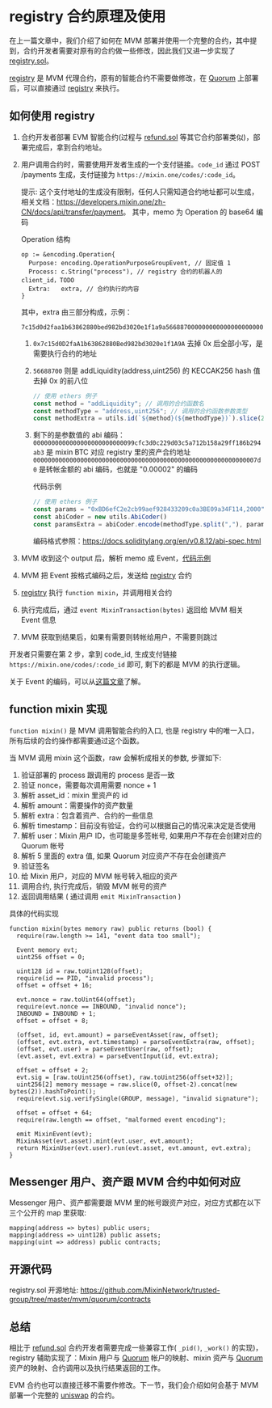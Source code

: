 # registry 合约原理及使用

在上一篇文章中，我们介绍了如何在 MVM 部署并使用一个完整的合约，其中提到，合约开发者需要对原有的合约做一些修改，因此我们又进一步实现了 [registry.sol](#开源代码)。

[registry](#开源代码) 是 MVM 代理合约，原有的智能合约不需要做修改，在 [Quorum](/testnet/join) 上部署后，可以直接通过 [registry](#开源代码) 来执行。

## 如何使用 registry

1. 合约开发者部署 EVM 智能合约(过程与 [refund.sol](./refund.html##refund-sol-源码) 等其它合约部署类似)，部署完成后，拿到合约地址。

2. 用户调用合约时，需要使用开发者生成的一个支付链接。`code_id` 通过 POST /payments 生成，支付链接为 `https://mixin.one/codes/:code_id`。

    提示: 这个支付地址的生成没有限制，任何人只需知道合约地址都可以生成，相关文档：<https://developers.mixin.one/zh-CN/docs/api/transfer/payment>。
    其中，memo 为 Operation 的 base64 编码

    Operation 结构
    ```golang
    op := &encoding.Operation{
      Purpose: encoding.OperationPurposeGroupEvent, // 固定值 1
      Process: c.String("process"), // registry 合约的机器人的 client_id，TODO
      Extra:   extra, // 合约执行的内容
    }
    ```

    其中，extra 由三部分构成，示例：

    ```text
    7c15d0d2faa1b63862880bed982bd3020e1f1a9a56688700000000000000000000000000bd6efc2e2cb99aef928433209c0a3be09a34f11400000000000000000000000000000000000000000000000000000000000007d0
    ```

    1. `0x7c15d0D2faA1b63862880Bed982bd3020e1f1A9A` 去掉 0x 后全部小写，是需要执行合约的地址
    2. `56688700` 则是 addLiquidity(address,uint256) 的 KECCAK256 hash 值去掉 0x 的前八位

        ```javascript
        // 使用 ethers 例子
        const method = "addLiquidity"; // 调用的合约函数名
        const methodType = "address,uint256"; // 调用的合约函数参数类型
        const methodExtra = utils.id(`${method}(${methodType})`).slice(2, 10)
        ```

    3. 剩下的是参数值的 abi 编码：
       `0000000000000000000000000099cfc3d0c229d03c5a712b158a29ff186b294ab3` 是 mixin BTC 对应 registry 里的资产合约地址
       `00000000000000000000000000000000000000000000000000000000000007d0` 是转帐金额的 abi 编码，也就是 "0.00002" 的编码
   
       代码示例

        ```javascript
        // 使用 ethers 例子
        const params = "0xBD6efC2e2cb99aef928433209c0a3BE09a34F114,2000"
        const abiCoder = new utils.AbiCoder()
        const paramsExtra = abiCoder.encode(methodType.split(","), params.split(",")).slice(2)
        ```

        编码格式参照：<https://docs.soliditylang.org/en/v0.8.12/abi-spec.html>

3. MVM 收到这个 output 后，解析 memo 成 Event，[代码示例](https://github.com/MixinNetwork/trusted-group/blob/cf3fae2ecacf95e3db7e21c10b7729ab9c11474b/mvm/eos/utils.go#L46)
4. MVM 把 Event 按格式编码之后，发送给 [registry](#开源代码) 合约
5. [registry](#开源代码) 执行 `function mixin`，并调用相关合约
6. 执行完成后，通过 `event MixinTransaction(bytes)`  返回给 MVM 相关 Event 信息
7. MVM 获取到结果后，如果有需要则转帐给用户，不需要则跳过

开发者只需要在第 2 步，拿到 code_id, 生成支付链接 `https://mixin.one/codes/:code_id` 即可, 剩下的都是 MVM 的执行逻辑。 

关于 Event 的编码，可以从[这篇文章](/guide/encoding.html#mtg-到-mvm-的编码格式)了解。

## function mixin 实现

`function mixin()` 是 MVM 调用智能合约的入口, 也是 registry 中的唯一入口，所有后续的合约操作都需要通过这个函数。

当 MVM 调用 mixin 这个函数，raw 会解析成相关的参数, 步骤如下:

1. 验证部署的 process 跟调用的 process 是否一致
2. 验证 nonce，需要每次调用需要 nonce + 1
3. 解析 asset_id：mixin 里资产的 id
4. 解析 amount：需要操作的资产数量
5. 解析 extra：包含着资产、合约的一些信息
6. 解析 timestamp：目前没有验证，合约可以根据自己的情况来决定是否使用
7. 解析 user：Mixin 用户 ID，也可能是多签帐号, 如果用户不存在会创建对应的 Quorum 帐号
8. 解析 5 里面的 extra 值, 如果 Quorum 对应资产不存在会创建资产
9. 验证签名
10. 给 Mixin 用户，对应的 MVM 帐号转入相应的资产
11. 调用合约, 执行完成后，销毁 MVM 帐号的资产
12. 返回调用结果 ( 通过调用 `emit MixinTransaction` )

具体的代码实现

```solidity
function mixin(bytes memory raw) public returns (bool) {
  require(raw.length >= 141, "event data too small");

  Event memory evt;
  uint256 offset = 0;

  uint128 id = raw.toUint128(offset);
  require(id == PID, "invalid process");
  offset = offset + 16;

  evt.nonce = raw.toUint64(offset);
  require(evt.nonce == INBOUND, "invalid nonce");
  INBOUND = INBOUND + 1;
  offset = offset + 8;

  (offset, id, evt.amount) = parseEventAsset(raw, offset);
  (offset, evt.extra, evt.timestamp) = parseEventExtra(raw, offset);
  (offset, evt.user) = parseEventUser(raw, offset);
  (evt.asset, evt.extra) = parseEventInput(id, evt.extra);

  offset = offset + 2;
  evt.sig = [raw.toUint256(offset), raw.toUint256(offset+32)];
  uint256[2] memory message = raw.slice(0, offset-2).concat(new bytes(2)).hashToPoint();
  require(evt.sig.verifySingle(GROUP, message), "invalid signature");

  offset = offset + 64;
  require(raw.length == offset, "malformed event encoding");

  emit MixinEvent(evt);
  MixinAsset(evt.asset).mint(evt.user, evt.amount);
  return MixinUser(evt.user).run(evt.asset, evt.amount, evt.extra);
}
```

## Messenger 用户、资产跟 MVM 合约中如何对应

Messenger 用户、资产都需要跟 MVM 里的帐号跟资产对应，对应方式都在以下三个公开的 map 里获取:

```solidity
mapping(address => bytes) public users;
mapping(address => uint128) public assets;
mapping(uint => address) public contracts;
```

## 开源代码

registry.sol 开源地址: <https://github.com/MixinNetwork/trusted-group/tree/master/mvm/quorum/contracts>

## 总结

相比于 [refund.sol](#开源代码) 合约开发者需要完成一些兼容工作( `_pid()`, `_work()` 的实现)，registry 辅助实现了：Mixin 用户与 [Quorum](/testnet/join) 帐户的映射、mixin 资产与 [Quorum](/testnet/join) 资产的映射、合约调用以及执行结果返回的工作。

EVM 合约也可以直接迁移不需要作修改。下一节，我们会介绍如何会基于 MVM 部署一个完整的 [uniswap](/guide/uniswap.html) 的合约。
